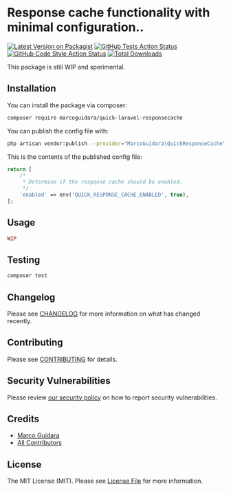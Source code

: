 # Response cache functionality with minimal configuration..

[![Latest Version on Packagist](https://img.shields.io/packagist/v/marcoguidara/quick-laravel-responsecache.svg?style=flat-square)](https://packagist.org/packages/marcoguidara/quick-laravel-responsecache)
[![GitHub Tests Action Status](https://img.shields.io/github/workflow/status/marcoguidara/quick-laravel-responsecache/run-tests?label=tests)](https://github.com/marcoguidara/quick-laravel-responsecache/actions?query=workflow%3Arun-tests+branch%3Amain)
[![GitHub Code Style Action Status](https://img.shields.io/github/workflow/status/marcoguidara/quick-laravel-responsecache/Check%20&%20fix%20styling?label=code%20style)](https://github.com/marcoguidara/quick-laravel-responsecache/actions?query=workflow%3A"Check+%26+fix+styling"+branch%3Amain)
[![Total Downloads](https://img.shields.io/packagist/dt/marcoguidara/quick-laravel-responsecache.svg?style=flat-square)](https://packagist.org/packages/marcoguidara/quick-laravel-responsecache)

This package is still WIP and sperimental.

<!-- ## Support us -->

## Installation

You can install the package via composer:

```bash
composer require marcoguidara/quick-laravel-responsecache
```

You can publish the config file with:

```bash
php artisan vendor:publish --provider="MarcoGuidara\QuickResponseCache\QuickResponseCacheServiceProvider" --tag="quick-laravel-responsecache-config"
```

This is the contents of the published config file:

```php
return [
    /*
     * Determine if the response cache should be enabled.
     */
    'enabled' => env('QUICK_RESPONSE_CACHE_ENABLED', true),
];
```

## Usage

```php
WIP
```

## Testing

```bash
composer test
```

## Changelog

Please see [CHANGELOG](CHANGELOG.md) for more information on what has changed recently.

## Contributing

Please see [CONTRIBUTING](.github/CONTRIBUTING.md) for details.

## Security Vulnerabilities

Please review [our security policy](../../security/policy) on how to report security vulnerabilities.

## Credits

-   [Marco Guidara](https://github.com/marcoguidara)
-   [All Contributors](../../contributors)

## License

The MIT License (MIT). Please see [License File](LICENSE.md) for more information.
